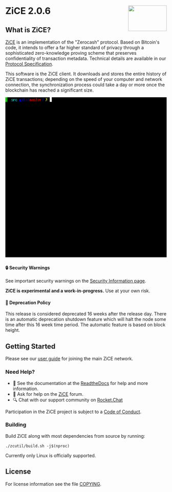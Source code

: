 ZiCE 2.0.6
<img align="right" width="120" height="80" src="doc/imgs/logo.png">
===========

What is ZiCE?
--------------

[ZiCE](https://z.cash/) is an implementation of the "Zerocash" protocol.
Based on Bitcoin's code, it intends to offer a far higher standard of privacy
through a sophisticated zero-knowledge proving scheme that preserves
confidentiality of transaction metadata. Technical details are available
in our [Protocol Specification](https://github.com/zice/zips/raw/master/protocol/protocol.pdf).

This software is the ZiCE client. It downloads and stores the entire history
of ZiCE transactions; depending on the speed of your computer and network
connection, the synchronization process could take a day or more once the
blockchain has reached a significant size.

<p align="center">
  <img src="doc/imgs/ziced_screen.gif" height="500">
</p>

#### :lock: Security Warnings

See important security warnings on the
[Security Information page](https://z.cash/support/security/).

**ZiCE is experimental and a work-in-progress.** Use at your own risk.

####  :ledger: Deprecation Policy

This release is considered deprecated 16 weeks after the release day. There
is an automatic deprecation shutdown feature which will halt the node some
time after this 16 week time period. The automatic feature is based on block
height.

## Getting Started

Please see our [user guide](https://zice.readthedocs.io/en/latest/rtd_pages/rtd_docs/user_guide.html) for joining the main ZiCE network.

### Need Help?

* :blue_book: See the documentation at the [ReadtheDocs](https://zice.readthedocs.io)
  for help and more information.
* :incoming_envelope: Ask for help on the [ZiCE](https://forum.z.cash/) forum.
* :mag: Chat with our support community on [Rocket.Chat](https://chat.zicecommunity.com/channel/user-support)

Participation in the ZiCE project is subject to a
[Code of Conduct](code_of_conduct.md).

### Building

Build ZiCE along with most dependencies from source by running:

```
./zcutil/build.sh -j$(nproc)
```

Currently only Linux is officially supported.

License
-------

For license information see the file [COPYING](COPYING).
